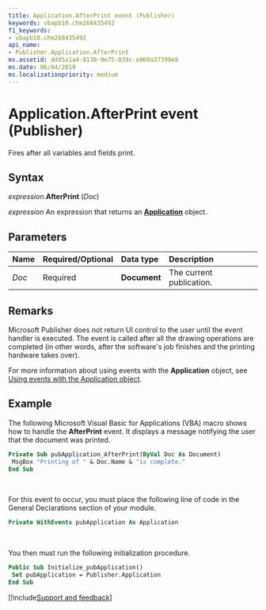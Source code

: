 ```yaml
---
title: Application.AfterPrint event (Publisher)
keywords: vbapb10.chm268435492
f1_keywords:
- vbapb10.chm268435492
api_name:
- Publisher.Application.AfterPrint
ms.assetid: ddd5a1a4-8130-9e75-039c-e069a37390e8
ms.date: 06/04/2019
ms.localizationpriority: medium
---
```



# Application.AfterPrint event (Publisher)

Fires after all variables and fields print.


## Syntax

_expression_.**AfterPrint** (_Doc_)

_expression_ An expression that returns an **[Application](Publisher.Application.md)** object.


## Parameters

|Name|Required/Optional|Data type|Description|
|:-----|:-----|:-----|:-----|
|_Doc_|Required| **Document**|The current publication.|

## Remarks

Microsoft Publisher does not return UI control to the user until the event handler is executed. The event is called after all the drawing operations are completed (in other words, after the software's job finishes and the printing hardware takes over).

For more information about using events with the **Application** object, see [Using events with the Application object](../publisher/Concepts/using-events-with-the-application-object-publisher.md).


## Example

The following Microsoft Visual Basic for Applications (VBA) macro shows how to handle the **AfterPrint** event. It displays a message notifying the user that the document was printed.

```vb
Private Sub pubApplication_AfterPrint(ByVal Doc As Document) 
 MsgBox "Printing of " & Doc.Name & "is complete." 
End Sub
```

<br/>

For this event to occur, you must place the following line of code in the General Declarations section of your module.

```vb
Private WithEvents pubApplication As Application
```

<br/>

You then must run the following initialization procedure.

```vb
Public Sub Initialize_pubApplication() 
 Set pubApplication = Publisher.Application 
End Sub
```




[!include[Support and feedback](~/includes/feedback-boilerplate.md)]
